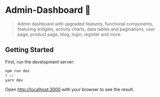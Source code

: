 # Admin-Dashboard 👋

> Admin dashboard with upgraded features, functional components, featuring widgets, activity charts, data tables and paginations, user page, product page, blog, login, register and more.

## Getting Started

First, run the development server:

```bash
npm run dev
# or
yarn dev
```

Open [http://localhost:3000](http://localhost:3000) with your browser to see the result.


